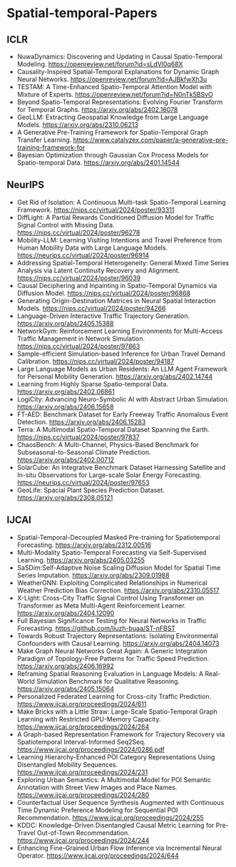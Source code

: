 # Spatial-temporal-Papers

## ICLR
- NuwaDynamics: Discovering and Updating in Causal Spatio-Temporal Modeling. https://openreview.net/forum?id=sLdVl0q68X
- Causality-Inspired Spatial-Temporal Explanations for Dynamic Graph Neural Networks. https://openreview.net/forum?id=AJBkfwXh3u
- TESTAM: A Time-Enhanced Spatio-Temporal Attention Model with Mixture of Experts. https://openreview.net/forum?id=N0nTk5BSvO
- Beyond Spatio-Temporal Representations: Evolving Fourier Transform for Temporal Graphs. https://arxiv.org/abs/2402.16078
- GeoLLM: Extracting Geospatial Knowledge from Large Language Models. https://arxiv.org/abs/2310.06213
- A Generative Pre-Training Framework for Spatio-Temporal Graph Transfer Learning. https://www.catalyzex.com/paper/a-generative-pre-training-framework-for
- Bayesian Optimization through Gaussian Cox Process Models for Spatio-temporal Data. https://arxiv.org/abs/2401.14544

## NeurIPS
- Get Rid of Isolation: A Continuous Multi-task Spatio-Temporal Learning Framework. https://nips.cc/virtual/2024/poster/93311
- DiffLight: A Partial Rewards Conditioned Diffusion Model for Traffic Signal Control with Missing Data. https://nips.cc/virtual/2024/poster/96278
- Mobility-LLM: Learning Visiting Intentions and Travel Preference from Human Mobility Data with Large Language Models. https://neurips.cc/virtual/2024/poster/96914
- Addressing Spatial-Temporal Heterogeneity: General Mixed Time Series Analysis via Latent Continuity Recovery and Alignment. https://nips.cc/virtual/2024/poster/96039
- Causal Deciphering and Inpainting in Spatio-Temporal Dynamics via Diffusion Model. https://nips.cc/virtual/2024/poster/96868
- Generating Origin-Destination Matrices in Neural Spatial Interaction Models. https://nips.cc/virtual/2024/poster/94266
- Language-Driven Interactive Traffic Trajectory Generation. https://arxiv.org/abs/2405.15388
- NetworkGym: Reinforcement Learning Environments for Multi-Access Traffic Management in Network Simulation. https://nips.cc/virtual/2024/poster/97863
- Sample-efficient Simulation-based Inference for Urban Travel Demand Calibration. https://nips.cc/virtual/2024/poster/94187
- Large Language Models as Urban Residents: An LLM Agent Framework for Personal Mobility Generation. https://arxiv.org/abs/2402.14744
- Learning from Highly Sparse Spatio-temporal Data. https://arxiv.org/abs/2402.06861
- LogiCity: Advancing Neuro-Symbolic AI with Abstract Urban Simulation. https://arxiv.org/abs/2406.15658
- FT-AED: Benchmark Dataset for Early Freeway Traffic Anomalous Event Detection. https://arxiv.org/abs/2406.15283
- Terra: A Multimodal Spatio-Temporal Dataset Spanning the Earth. https://nips.cc/virtual/2024/poster/97837
- ChaosBench: A Multi-Channel, Physics-Based Benchmark for Subseasonal-to-Seasonal Climate Prediction. https://arxiv.org/abs/2402.00712
- SolarCube: An Integrative Benchmark Dataset Harnessing Satellite and In-situ Observations for Large-scale Solar Energy Forecasting. https://neurips.cc/virtual/2024/poster/97653
- GeoLife: Spacial Plant Species Prediction Dataset. https://arxiv.org/abs/2308.05121

## IJCAI
- Spatial-Temporal-Decoupled Masked Pre-training for Spatiotemporal Forecasting. https://arxiv.org/abs/2312.00516
- Multi-Modality Spatio-Temporal Forecasting via Self-Supervised Learning. https://arxiv.org/abs/2405.03255
- SaSDim:Self-Adaptive Noise Scaling Diffusion Model for Spatial Time Series Imputation. https://arxiv.org/abs/2309.01988
- WeatherGNN: Exploiting Complicated Relationships in Numerical Weather Prediction Bias Correction. https://arxiv.org/abs/2310.05517
- X-Light: Cross-City Traffic Signal Control Using Transformer on Transformer as Meta Multi-Agent Reinforcement Learner. https://arxiv.org/abs/2404.12090
- Full Bayesian Significance Testing for Neural Networks in Traffic Forecasting. https://github.com/liuzh-buaa/ST-nFBST
- Towards Robust Trajectory Representations: Isolating Environmental Confounders with Causal Learning. https://arxiv.org/abs/2404.14073
- Make Graph Neural Networks Great Again: A Generic Integration Paradigm of Topology-Free Patterns for Traffic Speed Prediction. https://arxiv.org/abs/2406.16992
- Reframing Spatial Reasoning Evaluation in Language Models: A Real-World Simulation Benchmark for Qualitative Reasoning. https://arxiv.org/abs/2405.15064
- Personalized Federated Learning for Cross-city Traffic Prediction. https://www.ijcai.org/proceedings/2024/611
- Make Bricks with a Little Straw: Large-Scale Spatio-Temporal Graph Learning with Restricted GPU-Memory Capacity. https://www.ijcai.org/proceedings/2024/264
- A Graph-based Representation Framework for Trajectory Recovery via Spatiotemporal Interval-Informed Seq2Seq. https://www.ijcai.org/proceedings/2024/0286.pdf
- Learning Hierarchy-Enhanced POI Category Representations Using Disentangled Mobility Sequences. https://www.ijcai.org/proceedings/2024/231
- Exploring Urban Semantics: A Multimodal Model for POI Semantic Annotation with Street View Images and Place Names. https://www.ijcai.org/proceedings/2024/280
- Counterfactual User Sequence Synthesis Augmented with Continuous Time Dynamic Preference Modeling for Sequential POI Recommendation. https://www.ijcai.org/proceedings/2024/255
- KDDC: Knowledge-Driven Disentangled Causal Metric Learning for Pre-Travel Out-of-Town Recommendation. https://www.ijcai.org/proceedings/2024/244
- Enhancing Fine-Grained Urban Flow Inference via Incremental Neural Operator. https://www.ijcai.org/proceedings/2024/644

##
